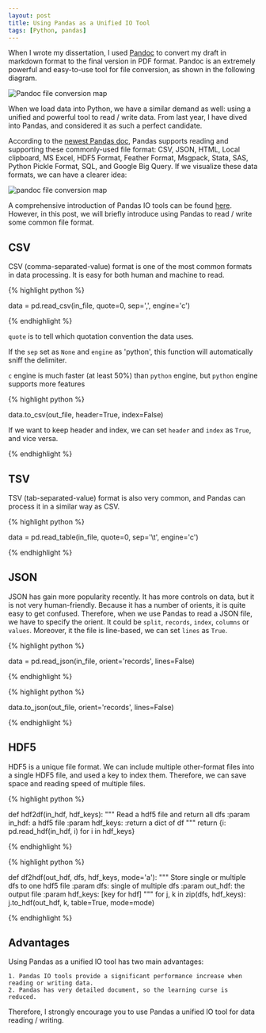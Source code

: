 ```yaml
---
layout: post
title: Using Pandas as a Unified IO Tool
tags: [Python, pandas]
---
```


When I wrote my dissertation, I used [Pandoc](pandoc.org) to convert my draft in markdown format to the final version in PDF format. Pandoc is an extremely powerful and easy-to-use tool for file conversion, as shown in the following diagram.

![Pandoc file conversion map](http://pandoc.org/diagram.jpg)

When we load data into Python, we have a similar demand as well: using a unified and powerful tool to read / write data. From last year, I have dived into Pandas, and considered it as such a perfect candidate.

According to the [newest Pandas doc](http://pandas.pydata.org/pandas-docs/stable/io.html), Pandas supports reading and supporting these commonly-used file format: CSV, JSON, HTML, Local clipboard, MS Excel, HDF5 Format, Feather Format, Msgpack, Stata, SAS, Python Pickle Format, SQL, and Google Big Query. If we visualize these data formats, we can have a clearer idea:

![pandoc file conversion map](../../../../images/pandas_relations.png)

A comprehensive introduction of Pandas IO tools can be found [here](http://pandas.pydata.org/pandas-docs/stable/io.html). However, in this post, we will briefly introduce using Pandas to read / write some common file format.

## CSV

CSV (comma-separated-value) format is one of the most common formats in data processing. It is easy for both human and machine to read.

{% highlight python %}

data = pd.read_csv(in_file, quote=0, sep=',', engine='c')

{% endhighlight %}

`quote` is to tell which quotation convention the data uses.

If the `sep` set as `None` and `engine` as 'python', this function will automatically sniff the delimiter.

`c` engine is much faster (at least 50%) than `python` engine, but `python` engine supports more features

{% highlight python %}

data.to_csv(out_file, header=True, index=False)

If we want to keep header and index, we can set `header` and `index` as `True`, and vice versa.

{% endhighlight %}

## TSV

TSV (tab-separated-value) format is also very common, and Pandas can process it in a similar way as CSV.

{% highlight python %}

data = pd.read_table(in_file, quote=0, sep='\t', engine='c')

{% endhighlight %}

## JSON

JSON has gain more popularity recently. It has more controls on data, but it is not very human-friendly. Because it has a number of orients, it is quite easy to get confused. Therefore, when we use Pandas to read a JSON file, we have to specify the orient. It could be `split`, `records`, `index`, `columns` or `values`. Moreover, it the file is line-based, we can set `lines` as `True`.

{% highlight python %}

data = pd.read_json(in_file, orient='records', lines=False)


{% endhighlight %}

{% highlight python %}

data.to_json(out_file, orient='records', lines=False)

{% endhighlight %}

## HDF5

HDF5 is a unique file format. We can include multiple other-format files into a single HDF5 file, and used a key to index them. Therefore, we can save space and reading speed of multiple files.

{% highlight python %}

def hdf2df(in_hdf, hdf_keys):
    """
    Read a hdf5 file and return all dfs
    :param in_hdf: a hdf5 file
    :param hdf_keys:
    :return a dict of df
    """
    return {i: pd.read_hdf(in_hdf, i) for i in hdf_keys}

{% endhighlight %}

{% highlight python %}

def df2hdf(out_hdf, dfs, hdf_keys, mode='a'):
    """
    Store single or multiple dfs to one hdf5 file
    :param dfs: single of multiple dfs
    :param out_hdf: the output file
    :param hdf_keys: [key for hdf]
    """
    for j, k in zip(dfs, hdf_keys):
        j.to_hdf(out_hdf, k, table=True, mode=mode)

{% endhighlight %}

## Advantages

Using Pandas as a unified IO tool has two main advantages:

    1. Pandas IO tools provide a significant performance increase when reading or writing data.
    2. Pandas has very detailed document, so the learning curse is reduced.

Therefore, I strongly encourage you to use Pandas a unified IO tool for data reading / writing.
